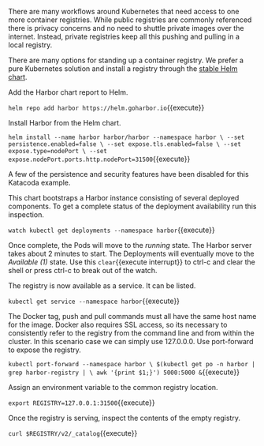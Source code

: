 There are many workflows around Kubernetes that need access to one more container registries. While public registries are commonly referenced there is privacy concerns and no need to shuttle private images over the internet. Instead, private registries keep all this pushing and pulling in a local registry.

There are many options for standing up a container registry. We prefer a pure Kubernetes solution and install a registry through the [stable Helm chart](https://github.com/helm/charts/tree/master/stable/docker-registry#docker-registry-helm-chart).

Add the Harbor chart report to Helm.

`helm repo add harbor https://helm.goharbor.io`{{execute}}

Install Harbor from the Helm chart.

`helm install --name harbor harbor/harbor --namespace harbor \
--set persistence.enabled=false \
--set expose.tls.enabled=false \
--set expose.type=nodePort \
--set expose.nodePort.ports.http.nodePort=31500`{{execute}}

A few of the persistence and security features have been disabled for this Katacoda example. 

This chart bootstraps a Harbor instance consisting of several deployed components. To get a complete status of the deployment availability run this inspection.

`watch kubectl get deployments --namespace harbor`{{execute}}

Once complete, the Pods will move to the _running_ state. The Harbor server takes about 2 minutes to start. The Deployments will eventually move to the _Available (1)_ state. Use this ```clear```{{execute interrupt}} to ctrl-c and clear the shell or press ctrl-c to break out of the watch.

The registry is now available as a service. It can be listed.

`kubectl get service --namespace harbor`{{execute}}

The Docker tag, push and pull commands must all have the same host name for the image. Docker also requires SSL access, so its necessary to consistently refer to the registry from the command line and from within the cluster. In this scenario case we can simply use 127.0.0.0. Use port-forward to expose the registry.

`kubectl port-forward --namespace harbor \
$(kubectl get po -n harbor | grep harbor-registry | \
awk '{print $1;}') 5000:5000 &`{{execute}}

Assign an environment variable to the common registry location.

`export REGISTRY=127.0.0.1:31500`{{execute}}

Once the registry is serving, inspect the contents of the empty registry.

`curl $REGISTRY/v2/_catalog`{{execute}}
